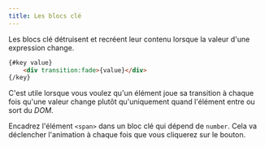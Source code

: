 ```yaml
---
title: Les blocs clé
---
```


Les blocs clé détruisent et recréent leur contenu lorsque la valeur d'une expression change.

```html
{#key value}
	<div transition:fade>{value}</div>
{/key}
```

C'est utile lorsque vous voulez qu'un élément joue sa transition à chaque fois qu'une valeur change plutôt qu'uniquement quand l'élément entre ou sort du <span class="vo">_DOM_</span>.

Encadrez l'élément `<span>` dans un bloc clé qui dépend de `number`. Cela va déclencher l'animation à chaque fois que vous cliquerez sur le bouton.

